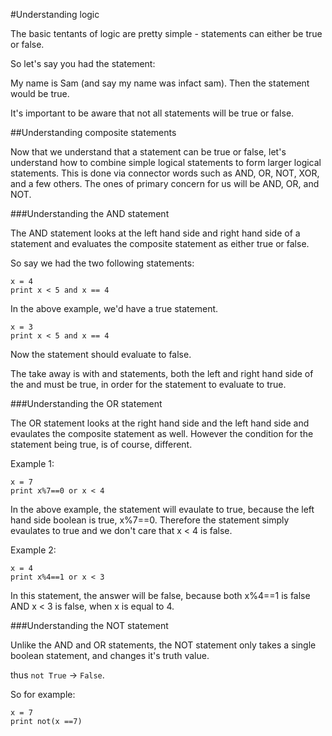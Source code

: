 #Understanding logic

The basic tentants of logic are pretty simple - statements can either be true or false.  

So let's say you had the statement:

My name is Sam (and say my name was infact sam).  Then the statement would be true.

It's important to be aware that not all statements will be true or false.

##Understanding composite statements

Now that we understand that a statement can be true or false, let's understand how to combine simple logical statements to form larger logical statements.  This is done via connector words such as AND, OR, NOT, XOR, and a few others.  The ones of primary concern for us will be AND, OR, and NOT.  

###Understanding the AND statement

The AND statement looks at the left hand side and right hand side of a statement and evaluates the composite statement as either true or false.  

So say we had the two following statements:

```
x = 4
print x < 5 and x == 4
```

In the above example, we'd have a true statement.  

```
x = 3
print x < 5 and x == 4
```

Now the statement should evaluate to false.  

The take away is with and statements, both the left and right hand side of the and must be true, in order for the statement to evaluate to true.

###Understanding the OR statement

The OR statement looks at the right hand side and the left hand side and evaulates the composite statement as well.  However the condition for the statement being true, is of course, different.

Example 1:

```
x = 7
print x%7==0 or x < 4
```

In the above example, the statement will evaulate to true, because the left hand side boolean is true, x%7==0.  Therefore the statement simply evaulates to true and we don't care that x < 4 is false.  

Example 2:

```
x = 4
print x%4==1 or x < 3
```

In this statement, the answer will be false, because both x%4==1 is false AND x < 3 is false, when x is equal to 4.

###Understanding the NOT statement

Unlike the AND and OR statements, the NOT statement only takes a single boolean statement, and changes it's truth value.

thus `not True` -> `False`.

So for example:

```
x = 7
print not(x ==7)
```

